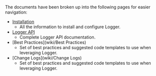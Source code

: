 The documents have been broken up into the following pages for easier navigation:

- [Installation](Installation)
	- All the information to install and configure Logger.
- [Logger API](wiki/Logger-API)
	- Complete Logger API documentation.
- [Best Practices](wiki/Best Practices)
	- Set of best practices and suggested code templates to use when leveraging Logger.
- [Change Logs](wiki/Change Logs)
	- Set of best practices and suggested code templates to use when leveraging Logger.
